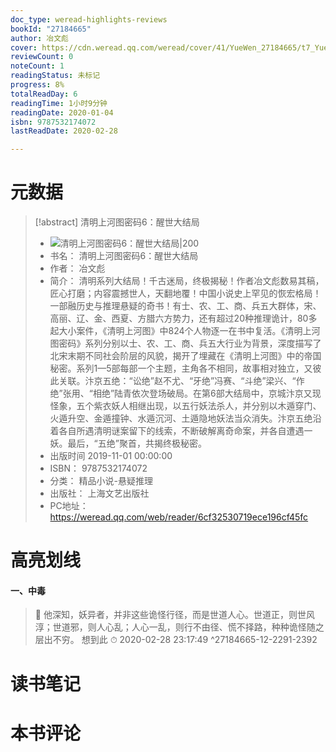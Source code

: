 ```yaml
---
doc_type: weread-highlights-reviews
bookId: "27184665"
author: 冶文彪
cover: https://cdn.weread.qq.com/weread/cover/41/YueWen_27184665/t7_YueWen_27184665.jpg
reviewCount: 0
noteCount: 1
readingStatus: 未标记
progress: 8%
totalReadDay: 6
readingTime: 1小时9分钟
readingDate: 2020-01-04
isbn: 9787532174072
lastReadDate: 2020-02-28

---
```

# 元数据
> [!abstract] 清明上河图密码6：醒世大结局
> - ![ 清明上河图密码6：醒世大结局|200](https://cdn.weread.qq.com/weread/cover/41/YueWen_27184665/t7_YueWen_27184665.jpg)
> - 书名： 清明上河图密码6：醒世大结局
> - 作者： 冶文彪
> - 简介： 清明系列大结局！千古迷局，终极揭秘！作者冶文彪数易其稿，匠心打磨；内容震撼世人，天翻地覆！中国小说史上罕见的恢宏格局！一部融历史与推理悬疑的奇书！有士、农、工、商、兵五大群体，宋、高丽、辽、金、西夏、方腊六方势力，还有超过20种推理诡计，80多起大小案件，《清明上河图》中824个人物逐一在书中复活。《清明上河图密码》系列分别以士、农、工、商、兵五大行业为背景，深度描写了北宋末期不同社会阶层的风貌，揭开了埋藏在《清明上河图》中的帝国秘密。系列1—5部每部一个主题，主角各不相同，故事相对独立，又彼此关联。汴京五绝：“讼绝”赵不尤、“牙绝”冯赛、“斗绝”梁兴、“作绝”张用、“相绝”陆青依次登场破局。在第6部大结局中，京城汴京又现怪象，五个紫衣妖人相继出现，以五行妖法杀人，并分别以木遁穿门、火遁升空、金遁撞钟、水遁沉河、土遁隐地妖法当众消失。汴京五绝沿着各自所遇清明谜案留下的线索，不断破解离奇命案，并各自遭遇一妖。最后，“五绝”聚首，共揭终极秘密。
> - 出版时间 2019-11-01 00:00:00
> - ISBN： 9787532174072
> - 分类： 精品小说-悬疑推理
> - 出版社： 上海文艺出版社
> - PC地址：https://weread.qq.com/web/reader/6cf32530719ece196cf45fc

# 高亮划线

#### 一、中毒

> 📌 他深知，妖异者，并非这些诡怪行径，而是世道人心。世道正，则世风淳；世道邪，则人心乱；人心一乱，则行不由径、慌不择路，种种诡怪随之层出不穷。
想到此 
> ⏱ 2020-02-28 23:17:49 ^27184665-12-2291-2392

# 读书笔记

# 本书评论
